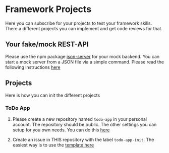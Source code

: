 # Framework Projects

Here you can subscribe for your projects to test your framework skills.
There a different projects you can implement and get code reviews for that.

## Your fake/mock REST-API

Please use the npm package [json-server](https://www.npmjs.com/package/json-server) for your mock backend.
You can start a mock server from a JSON file via a simple command. Please read the following instructions [here](https://www.npmjs.com/package/json-server#getting-started)


## Projects

Here is how you can init the different projects

### ToDo App

1. Please create a new repository named `todo-app` in your personal account. The repository should be public. The other settings you can setup for you own needs. You can do this [here](https://github.com/new)

2. Create an issue in THIS repository with the label `todo-app-init`. The easiest way is to use the [template here](https://github.com/coding-bootcamps-eu/framework-projects/issues/new/choose)
